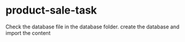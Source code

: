 # product-sale-task

Check the database file in the database folder. create the database and import the content
